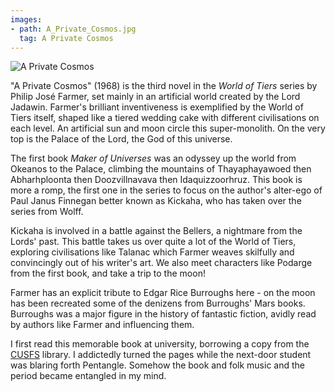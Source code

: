 ```yaml
---
images:
- path: A_Private_Cosmos.jpg
  tag: A Private Cosmos
---
```

![A Private Cosmos](A_Private_Cosmos.jpg)

"A Private Cosmos" (1968) is the third novel in the *World of Tiers*
series by Philip Jos&eacute; Farmer, set mainly in an artificial
world created by the Lord Jadawin. Farmer's brilliant inventiveness
is exemplified by the World of Tiers itself, shaped like a
tiered wedding cake with different civilisations on each level.
An artificial sun and moon circle this super-monolith. On the
very top is the Palace of the Lord, the God of this universe.

The first book *Maker of Universes* was an odyssey up the world
from Okeanos to the Palace, climbing the mountains of
Thayaphayawoed then Abharhploonta then Doozvillnavava then
Idaquizzoorhruz. This book is more a romp, the first one in the
series to focus on the author's alter-ego of Paul Janus Finnegan
better known as Kickaha, who has taken over the series from Wolff.

Kickaha is involved in a battle against the Bellers, a nightmare
from the Lords' past. This battle takes us over quite a lot of
the World of Tiers, exploring civilisations like Talanac which
Farmer weaves skilfully and convincingly out of his writer's art.
We also meet characters like Podarge from the first book, and
take a trip to the moon!

Farmer has an explicit tribute to Edgar Rice Burroughs here -
on the moon has been recreated some of the denizens from Burroughs'
Mars books. Burroughs was a major figure in the history of
fantastic fiction, avidly read by authors like Farmer and
influencing them.

I first read this memorable book at university, borrowing a copy
from the [CUSFS](http://cusfs.soc.srcf.net) library. I addictedly
turned the pages while the next-door student was blaring forth
Pentangle. Somehow the book and folk music and the period became
entangled in my mind.
